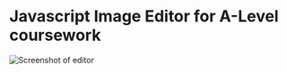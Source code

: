 # Javascript Image Editor for A-Level coursework
![Screenshot of editor]([[image.png](https://github.com/musabalbahry/Image-Editor/blob/main/image.png)])
